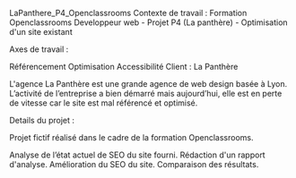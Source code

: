 LaPanthere_P4_Openclassrooms
Contexte de travail : Formation Openclassrooms Developpeur web - Projet P4 (La panthère) - Optimisation d'un site existant

Axes de travail :

Référencement
Optimisation
Accessibilité
Client : La Panthère

L'agence La Panthère est une grande agence de web design basée à Lyon. L’activité de l’entreprise a bien démarré mais aujourd’hui, elle est en perte de vitesse car le site est mal référencé et optimisé.

Details du projet :

Projet fictif réalisé dans le cadre de la formation Openclassrooms.

Analyse de l’état actuel de SEO du site fourni. Rédaction d'un rapport d'analyse. Amélioration du SEO du site. Comparaison des résultats.
